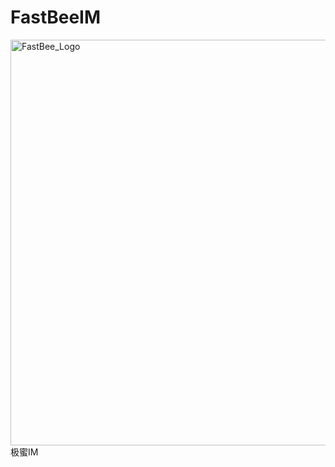 # FastBeeIM
<img width="649" alt="FastBee_Logo" src="https://user-images.githubusercontent.com/59257085/199384194-93e60a4e-2aef-4a22-866c-4439db913757.png">
极蜜IM
